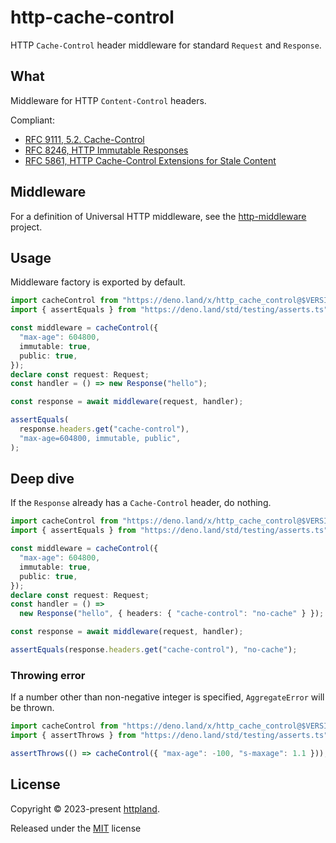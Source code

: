 # http-cache-control

HTTP `Cache-Control` header middleware for standard `Request` and `Response`.

## What

Middleware for HTTP `Content-Control` headers.

Compliant:

- [RFC 9111, 5.2. Cache-Control](https://www.rfc-editor.org/rfc/rfc9111.html#name-cache-control)
- [RFC 8246, HTTP Immutable Responses](https://www.rfc-editor.org/rfc/rfc8246.html)
- [RFC 5861, HTTP Cache-Control Extensions for Stale Content](https://www.rfc-editor.org/rfc/rfc5861)

## Middleware

For a definition of Universal HTTP middleware, see the
[http-middleware](https://github.com/httpland/http-middleware) project.

## Usage

Middleware factory is exported by default.

```ts
import cacheControl from "https://deno.land/x/http_cache_control@$VERSION/mod.ts";
import { assertEquals } from "https://deno.land/std/testing/asserts.ts";

const middleware = cacheControl({
  "max-age": 604800,
  immutable: true,
  public: true,
});
declare const request: Request;
const handler = () => new Response("hello");

const response = await middleware(request, handler);

assertEquals(
  response.headers.get("cache-control"),
  "max-age=604800, immutable, public",
);
```

## Deep dive

If the `Response` already has a `Cache-Control` header, do nothing.

```ts
import cacheControl from "https://deno.land/x/http_cache_control@$VERSION/mod.ts";
import { assertEquals } from "https://deno.land/std/testing/asserts.ts";

const middleware = cacheControl({
  "max-age": 604800,
  immutable: true,
  public: true,
});
declare const request: Request;
const handler = () =>
  new Response("hello", { headers: { "cache-control": "no-cache" } });

const response = await middleware(request, handler);

assertEquals(response.headers.get("cache-control"), "no-cache");
```

### Throwing error

If a number other than non-negative integer is specified, `AggregateError` will
be thrown.

```ts
import cacheControl from "https://deno.land/x/http_cache_control@$VERSION/mod.ts";
import { assertThrows } from "https://deno.land/std/testing/asserts.ts";

assertThrows(() => cacheControl({ "max-age": -100, "s-maxage": 1.1 }));
```

## License

Copyright © 2023-present [httpland](https://github.com/httpland).

Released under the [MIT](./LICENSE) license
